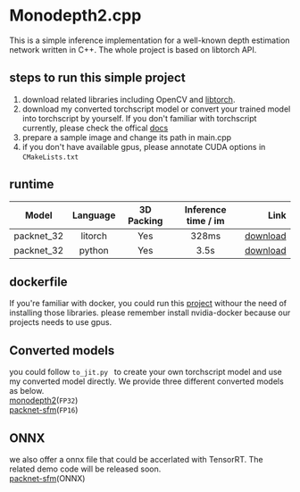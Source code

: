 # Monodepth2.cpp
This is a simple inference implementation for a well-known depth estimation network written in C++. The whole project is based on libtorch API.

## steps to run this simple project

1. download related libraries including OpenCV and [libtorch](https://pytorch.org/get-started/locally/).
2. download my converted torchscript model or convert your trained model into torchscript by yourself. If you don't familiar with torchscript currently, please check the offical [docs](https://pytorch.org/tutorials/advanced/cpp_export.html)
3. prepare a sample image and change its path in main.cpp
4. if you don't have available gpus, please annotate CUDA options in  ```CMakeLists.txt ```
## runtime
Model | Language | 3D Packing | Inference time / im |Link
--- |:---:|:---:|:---:|---:
packnet_32 | litorch | Yes | 328ms | [download](https://drive.google.com/file/d/14BLOVAMV5ZQeq7tbI1b6GJ9erkSvCszF/view?usp=sharing)
packnet_32 | python | Yes | 3.5s | [download](https://tri-ml-public.s3.amazonaws.com/github/packnet-sfm/models/PackNet_MR_selfsup_K.pth.tar)

## dockerfile
If you're familiar with docker, you could run this [project](https://hub.docker.com/repository/docker/tengfei2503/maskrcnn-benchmark.cpp) withour the need of installing those libraries. please remember  install nvidia-docker because our projects needs to use gpus.

## Converted models

you could follow ```to_jit.py ``` to create your own torchscript model and use my converted model directly. We provide three different converted models as below.\
[monodepth2](https://drive.google.com/open?id=1kZ0H_dWjjv07TvmgbENdhPnkuKQEXt9g)(`FP32`)\
[packnet-sfm](https://drive.google.com/file/d/1wesXmbRr9z4mTD6Ox7aquOsp4Vom6Dkg/view?usp=sharing)(`FP16`)

## ONNX
we also offer a onnx file that could be accerlated with TensorRT. The related demo code will be released soon.\
[packnet-sfm]()(ONNX)
